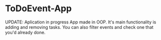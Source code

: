 # ToDoEvent-App
UPDATE: Aplication in progress
App made in OOP.
It's main functionality is adding and removing tasks. 
You can also filter events and check one that you'd already done.
